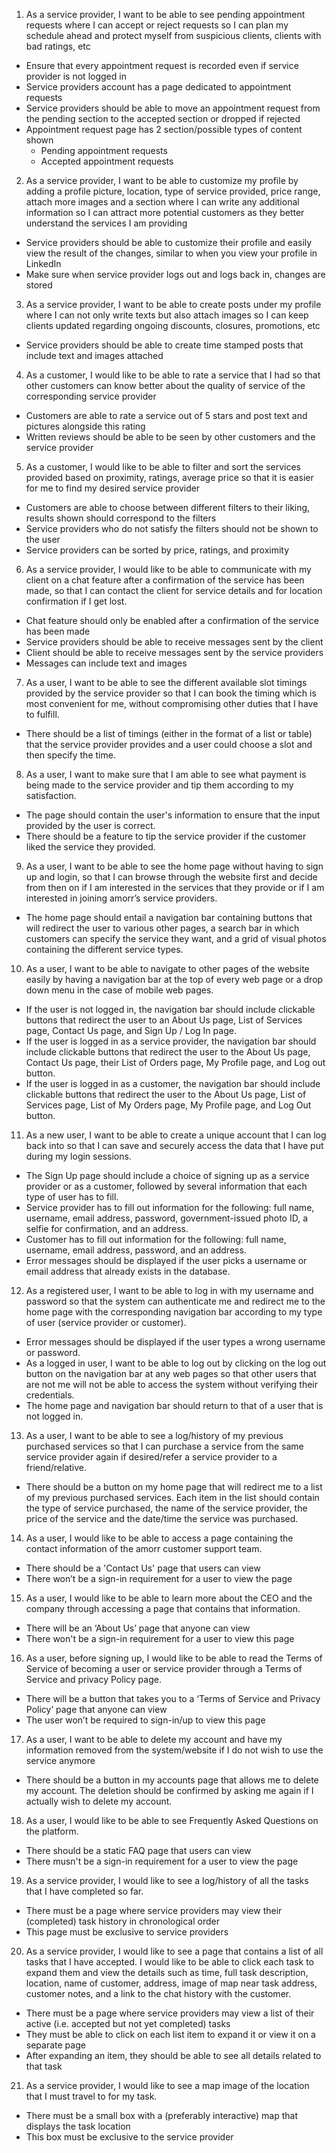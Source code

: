 
1) As a service provider, I want to be able to see pending appointment requests where I can accept or reject requests so I can plan my schedule ahead and protect myself from suspicious clients, clients with bad ratings, etc
- Ensure that every appointment request is recorded even if service provider is not logged in
- Service providers account has a page dedicated to appointment requests
- Service providers should be able to move an appointment request from the pending section to the accepted section or dropped if rejected
- Appointment request page has 2 section/possible types of content shown
    - Pending appointment requests
    - Accepted appointment requests

2) As a service provider, I want to be able to customize my profile by adding a profile picture, location, type of service provided, price range, attach more images and a section where I can write any additional information so I can attract more potential customers as they better understand the services I am providing
- Service providers should be able to customize their profile and easily view the result of the changes, similar to when you view your profile in LinkedIn
- Make sure when service provider logs out and logs back in, changes are stored

3) As a service provider, I want to be able to create posts under my profile where I can not only write texts but also attach images so I can keep clients updated regarding ongoing discounts, closures, promotions, etc
- Service providers should be able to create time stamped posts that include text and images attached

4) As a customer, I would like to be able to rate a service that I had so that other customers can know better about the quality of service of the corresponding service provider
- Customers are able to rate a service out of 5 stars and post text and pictures alongside this rating
- Written reviews should be able to be seen by other customers and the service provider

5) As a customer, I would like to be able to filter and sort the services provided based on proximity, ratings, average price so that it is easier for me to find my desired service provider
- Customers are able to choose between different filters to their liking, results shown should correspond to the filters
- Service providers who do not satisfy the filters should not be shown to the user
- Service providers can be sorted by price, ratings, and proximity

6) As a service provider, I would like to be able to communicate with my client on a chat feature after a confirmation of the service has been made, so that I can contact the client for service details and for location confirmation if I get lost.
- Chat feature should only be enabled after a confirmation of the service has been made
- Service providers should be able to receive messages sent by the client
- Client should be able to receive messages sent by the service providers
- Messages can include text and images

7) As a user, I want to be able to see the different available slot timings provided by the service provider so that I can book the timing which is most convenient for me, without compromising other duties that I have to fulfill. 
- There should be a list of timings (either in the format of a list or table) that the service provider provides and a user could choose a slot and then specify the time. 

8) As a user, I want to make sure that I am able to see what payment is being made to the service provider and tip them according to my satisfaction. 
- The page should contain the user's information to ensure that the input provided by the user is correct. 
- There should be a feature to tip the service provider if the customer liked the service they provided. 

9) As a user, I want to be able to see the home page without having to sign up and login, so that I can browse through the website first and decide from then on if I am interested in the services that they provide or if I am interested in joining amorr’s service providers. 
- The home page should entail a navigation bar containing buttons that will redirect the user to various other pages, a search bar in which customers can specify the service they want, and a grid of visual photos containing the different service types. 

10) As a user, I want to be able to navigate to other pages of the website easily by having a navigation bar at the top of every web page or a drop down menu in the case of mobile web pages. 
- If the user is not logged in, the navigation bar should include clickable buttons that redirect the user to an About Us page, List of Services page, Contact Us page, and Sign Up / Log In page. 
- If the user is logged in as a service provider, the navigation bar should include clickable buttons that redirect the user to the About Us page, Contact Us page, their List of Orders page, My Profile page, and Log out button. 
- If the user is logged in as a customer, the navigation bar should include clickable buttons that redirect the user to the About Us page, List of Services page, List of My Orders page, My Profile page, and Log Out button.

11) As a new user, I want to be able to create a unique account that I can log back into so that I can save and securely access the data that I have put during my login sessions.
- The Sign Up page should include a choice of signing up as a service provider or as a customer, followed by several information that each type of user has to fill.
- Service provider has to fill out information for the following: full name, username, email address, password, government-issued photo ID, a selfie for confirmation, and an address.
- Customer has to fill out information for the following: full name, username, email address, password, and an address. 
- Error messages should be displayed if the user picks a username or email address that already exists in the database. 

12) As a registered user, I want to be able to log in with my username and password so that the system can authenticate me and redirect me to the home page with the corresponding navigation bar according to my type of user (service provider or customer). 
- Error messages should be displayed if the user types a wrong username or password.
- As a logged in user, I want to be able to log out by clicking on the log out button on the navigation bar at any web pages so that other users that are not me will not be able to access the system without verifying their credentials.
- The home page and navigation bar should return to that of a user that is not logged in.

13) As a user, I want to be able to see a log/history of my previous purchased services so that I can purchase a service from the same service provider again if desired/refer a service provider to a friend/relative.
- There should be a button on my home page that will redirect me to a list of my previous purchased services. Each item in the list should contain the type of service purchased, the name of the service provider, the price of the service and the date/time the service was purchased.

14) As a user, I would like to be able to access a page containing the contact information of the amorr customer support team.
- There should be a 'Contact Us' page that users can view
- There won’t be a sign-in requirement for a user to view the page

15) As a user, I would like to be able to learn more about the CEO and the company through accessing a page that contains that information.
- There will be an ‘About Us’ page that anyone can view
- There won't be a sign-in requirement for a user to view this page

16) As a user, before signing up, I would like to be able to read the Terms of Service of becoming a user or service provider through a Terms of Service and privacy Policy page.
- There will be a button that takes you to a ‘Terms of Service and Privacy Policy’ page that anyone can view
- The user won’t be required to sign-in/up to view this page

17) As a user, I want to be able to delete my account and have my information removed from the system/website if I do not wish to use the service anymore
- There should be a button in my accounts page that allows me to delete my account. The deletion should be confirmed by asking me again if I actually wish to delete my account.

18) As a user, I would like to be able to see Frequently Asked Questions on the platform.
- There should be a static FAQ page that users can view
- There musn't be a sign-in requirement for a user to view the page
    
19) As a service provider, I would like to see a log/history of all the tasks that I have completed so far.
- There must be a page where service providers may view their (completed) task history in chronological order
- This page must be exclusive to service providers

20) As a service provider, I would like to see a page that contains a list of all tasks that I have accepted. I would like to be able to click each task to expand them and view the details such as time, full task description, location, name of customer, address, image of map near task address, customer notes, and a link to the chat history with the customer.
-  There must be a page where service providers may view a list of their active (i.e. accepted but not yet completed) tasks
- They must be able to click on each list item to expand it or view it on a separate page
- After expanding an item, they should be able to see all details related to that task

21) As a service provider, I would like to see a map image of the location that I must travel to for my task.
- There must be a small box with a (preferably interactive) map that displays the task location
- This box must be exclusive to the service provider
